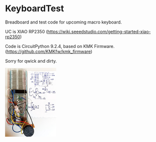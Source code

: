 # KeyboardTest
Breadboard and test code for upcoming macro keyboard.     

UC is XIAO RP2350 (https://wiki.seeedstudio.com/getting-started-xiao-rp2350)

Code is CircuitPython 9.2.4, based on KMK Firmware. (https://github.com/KMKfw/kmk_firmware)     

Sorry for qwick and dirty.    

<img src="SCH-BB.jpg" width=33% height=33%>